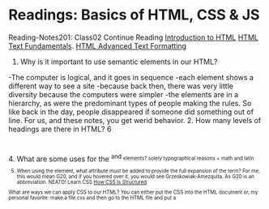 # Readings: Basics of HTML, CSS & JS

Reading-Notes201: Class02
Continue Reading [Introduction to HTML](https://developer.mozilla.org/en-US/docs/Learn/HTML/Introduction_to_HTML)
[HTML Text Fundamentals](https://developer.mozilla.org/en-US/docs/Learn/HTML/Introduction_to_HTML/HTML_text_fundamentals). [HTML Advanced Text Formatting](https://developer.mozilla.org/en-US/docs/Learn/HTML/Introduction_to_HTML/Advanced_text_formatting)
1. Why is it important to use semantic elements in our HTML?

-The computer is logical, and it goes in sequence
-each element shows a different way to see a site
-because back then, there was very little diversity because the computers were simpler
-the elements are in a hierarchy, as were the predominant types of people making the rules. So like back in the day, people disappeared if someone did something out of line. For us, and these notes, you get werid behavior.
2. How many levels of headings are there in HTML? 6 <h1></h1> <h2></h2><h3></h3><h4></h4><h5></h5><h6></h6>
4. What are some uses for the <sup> and <sub> elements?
  solely typographical reasons = math and latin
  
5. When using the <abbr> element, what attribute must be added to provide the full expansion of the term?
For me, this would mean G20, and if you hovered over it, you would see Grzeskowiak-Amezquita. As G20 is an abbreviation. NEATO!
  Learn CSS
[How CSS Is Structured](https://developer.mozilla.org/en-US/docs/Learn/CSS/First_steps/How_CSS_is_structured)

What are ways we can apply CSS to our HTML?
You can either put the CSS into the HTML document or, my personal favorite: make a file.css and then go to the HTML file and put a <script> directing the computer to find it there.
Why should we avoid using inline styles?
  If you are starting out, using CSS inside the HTML might seem more straightforward, but in reality, it is very confusing. It is like if I put Spanish into an English term paper. Yes, I can read it, but the person after me will find it confusing. Therefore, it is better to group like with like.
Review the block of code below and answer the following questions:
  
What represents the selector? h2
Which components are the CSS declarations? the color is black, and the padding is 5px
Which components are considered properties? colour and padding
  With a function, I can input my email and get excellent emails
  
  Learn JS
Continue reading JavaScript Basics. Start at “Comments” and read through the “Events” section.

What data type is a sequence of text enclosed in single quote marks?
List 4 types of JavaScript operators.
Describe a real-world Problem you could solve with a Function.
  
  Making Decisions In Your Code – Conditionals.

1. If a statement checks a condition and evaluates to true, then the code block will execute.
2. What is the use of an else if? An else if statement will execute when the first if is false but the second if is true
  
3. List 2 different types of comparison operators.
  - == equal to
  - != not equal

 - [HOME](README.md)
1. [Class 01](Class01.md)
2. [Class 02](Class02.md)
3. [Class 03](Class03.md)
4. [Class 04](Class04.md)
5. [Class 05](Class05.md)
6. [Class 06](Class06.md)
7. [Class 07](Class07.md)
8. [Class 08](Class08.md)
9. [Class 09](Class09.md)
10. [Class 10](Class10.md)
11. [Class 11](Class11.md)
12. [Class 12](Class12.md)
13. [Class 13](Class13.md)
14. [Class 14](Class14.md)
15. [Class 15](Class15.md)